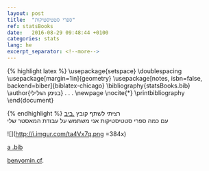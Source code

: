 ```yaml
---
layout: post
title:  "ספרי סטטיסטיקות"
ref: statsBooks
date:   2016-08-29 09:48:44 +0100
categories: stats
lang: he
excerpt_separator: <!--more-->
---
```

{% highlight latex %}
\usepackage{setspace}
\doublespacing
\usepackage[margin=1in]{geometry}
\usepackage[notes, isbn=false, backend=biber]{biblatex-chicago}
\bibliography{statsBooks.bib}
\author{בנימן הגלילי}
. . .
\newpage
\nocite{*}
\printbibliography
\end{document}

{% endhighlight %}
רציתי לשתף קובץ
[.ביב](https://github.com/paynito/dotfiles/blob/master/statsBooksAug29.bib)  
עם כמה ספרי סטטיסטיקות אני משתמש על עבודת המאסטר שלי

![](http://i.imgur.com/ta4Vx7q.png =384x)

[a .bib](https://github.com/paynito/dotfiles/blob/master/statsBooksAug29.bib)



[benyomin.cf][benyomin-link].

[benyomin-link]: http://benyomin.cf

